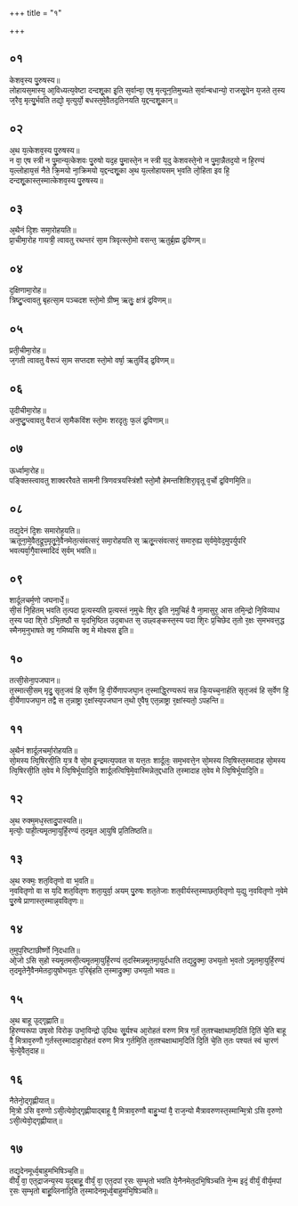 +++
title = "१"

+++
## ०१
केशव᳘स्य पु᳘रुषस्य॥  
लोहायस᳘मास्य᳘ आ᳘विध्यत्य᳘वेष्टा दन्दशू᳘का इ᳘ति स᳘र्वान्वा᳘ एष᳘ मृत्यून᳘तिमुच्यते स᳘र्वान्बधान्यो᳘ राजसू᳘येन य᳘जते त᳘स्य ज᳘रैव᳘ मृत्यु᳘र्भवति तद्यो᳘ मृत्युर्यो᳘ बधस्त᳘मे᳘वैतद᳘तिनयति य᳘द्दन्दशू᳘कान्॥  
## ०२
अ᳘थ य᳘त्केशव᳘स्य पु᳘रुषस्य॥  
न वा᳘ एष स्त्री न पु᳘मान्य᳘त्केशवः पु᳘रुषो यद᳘ह पु᳘मास्ते᳘न न स्त्री य᳘दु केशवस्ते᳘नो न पु᳘मा᳘न्नैतद᳘यो न हि᳘रण्यं य᳘ल्लोहाय᳘सं नैते क्रि᳘मयो ना᳘क्रिमयो य᳘द्दन्दशू᳘का अ᳘थ य᳘ल्लोहायसम् भ᳘वति लो᳘हिता इव हि᳘ दन्दशू᳘कास्त᳘स्मात्केशव᳘स्य पु᳘रुषस्य॥  
## ०३
अ᳘थैनं दि᳘शः समा᳘रोहयति॥  
प्रा᳘चीमा᳘रोह गायत्री᳘ त्वावतु रथन्तरं सा᳘म त्रिवृत्स्तो᳘मो वसन्त᳘ ऋतुर्ब्र᳘ह्म द्र᳘विणम्॥  
## ०४
द᳘क्षिणामा᳘रोह॥  
त्रिष्टु᳘प्त्वावतु बृहत्सा᳘म पञ्चदश स्तो᳘मो ग्रीष्म᳘ ऋतुः᳘ क्षत्रं द्र᳘विणम्॥  
## ०५
प्रती᳘चीमा᳘रोह॥  
ज᳘गती त्वावतु वैरूपं सा᳘म सप्तदश स्तो᳘मो वर्षा᳘ ऋतुर्विड् द्र᳘विणम्॥  
## ०६
उ᳘दीचीमा᳘रोह॥  
अनुष्टु᳘प्त्वावतु वैराजं सा᳘मैकविंश स्तो᳘मः शरदृतुः फ᳘लं द्र᳘विणाम्॥  
## ०७
ऊर्ध्वामा᳘रोह॥  
पङ्क्तिस्त्वावतु शाक्वररैवते सामनी त्रिणवत्रयस्त्रिंशौ स्तो᳘मौ हेमन्तशिशिरा᳘वृतू व᳘र्चो द्र᳘विणमि᳘ति॥  
## ०८
तद्य᳘देनं दि᳘शः समारोह᳘यति॥  
ऋतूना᳘मे᳘वैत᳘द्रूप᳘मृतू᳘ने᳘वैनमेत᳘त्संवत्सरं᳘ समा᳘रोहयति स᳘ ऋतू᳘न्त्संवत्सरं᳘ समारु᳘ह्य स᳘र्वमे᳘वेद᳘मुपर्युपरि भवत्यर्वा᳘गै᳘वास्मादिदं स᳘र्वम् भवति॥  
## ०९
शार्दूलचर्म᳘णो जघनार्धे᳘॥  
सी᳘सं नि᳘हितम् भवति त᳘त्पदा प्र᳘त्यस्यति प्र᳘त्यस्तं न᳘मुचेः शि᳘र इ᳘ति न᳘मुचिर्ह वै ना᳘मासुर᳘ आस तमि᳘न्द्रो नि᳘विव्याध त᳘स्य पदा शि᳘रो ऽभि᳘तष्ठौ स य᳘दभि᳘ष्ठित उद᳘बाधत स᳘ उछ्वङ्कस्त᳘स्य पदा शि᳘रः प्र᳘चिछेद त᳘तो र᳘क्षः स᳘मभवत्त᳘द्ध स्मैनम᳘नुभाषते क्व᳘ गमिष्यसि क्व᳘ मे मोक्ष्यस इ᳘ति॥  
## १०
तत्सी᳘सेना᳘पजघान॥  
त᳘स्मात्सी᳘सम् मृदु᳘ सृत᳘जवं हि स᳘र्वेण हि᳘ वी᳘र्येणापजघा᳘न त᳘स्माद्धि᳘रण्यरूपं सन्न कि᳘यच्च᳘नार्हति सृत᳘जवं हि स᳘र्वेण हि᳘ वी᳘र्येणापजघा᳘न तद्वै स त᳘न्नाष्ट्रा र᳘क्षांस्य᳘पजघान त᳘थो ए᳘वैष᳘ एत᳘न्नाष्ट्रा र᳘क्षांस्यतो᳘ ऽपहन्ति॥  
## ११
अ᳘थैनं शार्दूलचर्मा᳘रोहयति॥  
सो᳘मस्य त्वि᳘षिरसी᳘ति य᳘त्र वै सो᳘म इ᳘न्द्रमत्य᳘पवत स यत्त᳘तः शार्दूलः᳘ सम᳘भवत्ते᳘न सो᳘मस्य त्वि᳘षिस्त᳘स्मादाह सो᳘मस्य त्वि᳘षिरसी᳘ति त᳘वेव मे त्वि᳘षिर्भूयादि᳘ति शार्दूलत्विषि᳘मे᳘वास्मिन्नेत᳘द्दधाति त᳘स्मादाह त᳘वेव मे त्वि᳘षिर्भूयादि᳘ति॥  
## १२
अ᳘थ रुक्म᳘मध᳘स्तादु᳘पास्यति॥  
मृत्योः᳘ पाही᳘त्यमृ᳘तमा᳘युर्हि᳘रण्यं त᳘दमृ᳘त आ᳘युषि प्र᳘तितिष्ठति॥  
## १३
अ᳘थ रुक्मः᳘ शत᳘वितृणो वा भ᳘वति॥  
न᳘ववितृणो वा स य᳘दि शत᳘वितृणः शता᳘युर्वा᳘ अयम् पु᳘रुषः शत᳘तेजाः शत᳘वीर्यस्त᳘स्माछत᳘वितृणो य᳘द्यु न᳘ववितृणो न᳘वेमे पु᳘रुषे प्राणास्त᳘स्मान्न᳘ववितृणः॥  
## १४
त᳘मुप᳘रिष्टाछीर्ष्णो नि᳘दधाति॥  
ओ᳘जो ऽसि स᳘हो स्यमृ᳘तमसी᳘त्यमृ᳘तमा᳘युर्हि᳘रण्यं त᳘दस्मिन्नमृ᳘तमा᳘युर्दधाति तद्य᳘द्रुक्मा᳘ उभय᳘तो भ᳘वतो ऽमृ᳘तमा᳘युर्हि᳘रण्यं त᳘दमृ᳘तेनै᳘वैनमेतदा᳘युषोभय᳘तः प᳘रिबृंहति त᳘स्माद्रुक्मा᳘ उभय᳘तो भवतः॥  
## १५
अ᳘थ बाहू उ᳘द्गृह्णाति॥  
हि᳘रण्यरूपा उष᳘सो विरोक᳘ उभा᳘विन्द्रो उ᳘दिथः सू᳘र्यश्च आ᳘रोहतं वरुण मित्र ग᳘र्तं त᳘तश्चक्षाथाम᳘दितिं दि᳘तिं चे᳘ति बाहू वै᳘ मित्राव᳘रुणौ ग᳘र्तस्त᳘स्मादाहा᳘रोहतं वरुण मित्र ग᳘र्तमि᳘ति त᳘तश्चक्षाथाम᳘दितिं दि᳘तिं चे᳘ति त᳘तः पश्यतं स्वं चा᳘रणं चे᳘त्ये᳘वैत᳘दाह॥  
## १६
नैतेनो᳘द्गृह्णीयात्॥  
मि᳘त्रो ऽसि व᳘रुणो ऽसी᳘त्येवो᳘द्गृह्णीयाद्बाहू वै᳘ मित्राव᳘रुणौ बाहु᳘भ्यां वै᳘ राज᳘न्यो मैत्रावरुणस्त᳘स्मान्मि᳘त्रो ऽसि व᳘रुणो ऽसी᳘त्येवो᳘द्गृह्णीयात्॥  
## १७
तद्य᳘देनमूर्ध्व᳘बाहुमभिषिञ्च᳘ति॥  
वीर्यं᳘ वा᳘ एत᳘द्राजन्य᳘स्य य᳘द्बाहू᳘ वीर्यं᳘ वा᳘ एत᳘दपां र᳘सः स᳘म्भृतो भवति ये᳘नैनमेत᳘दभि᳘षिञ्चति ने᳘न्म इदं᳘ वीर्यं᳘ वीर्य᳘मपां र᳘सः स᳘म्भृतो बाहू᳘व्लिनादि᳘ति त᳘स्मादेनमूर्ध्व᳘बाहुमभि᳘षिञ्चति॥  